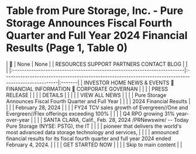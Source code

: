 # Table from Pure Storage, Inc. - Pure Storage Announces Fiscal Fourth Quarter and Full Year 2024 Financial Results (Page 1, Table 0)

|                                                                         | None                                                                                                 | None   |
| RESOURCES SUPPORT PARTNERS CONTACT BLOG                                  |                                                                                                      |        |
|:-------------------------------------------------------------------------|:-----------------------------------------------------------------------------------------------------|:-------|
| INVESTOR HOME NEWS & EVENTS  FINANCIAL INFORMATION  CORPORATE GOVERNAN |                                                                                                      |        |
| PRESS RELEASE                                                            |                                                                                                      |        |
| DETAILS                                                                  |                                                                                                      |        |
|                                                                          | VIEW ALL NEWS                                                                                        |        |
|                                                                          | Pure Storage Announces Fiscal Fourth Quarter and Full Year                                           |        |
|                                                                          | 2024 Financial Results                                                                               |        |
|                                                                          | February 28, 2024                                                                                    |        |
|                                                                          | FY24 TCV sales growth of Evergreen//One and Evergreen//Flex offerings exceeding 100%                 |        |
|                                                                          | Q4 RPO growing 31% year-over-year                                                                    |        |
|                                                                          | SANTA CLARA, Calif., Feb. 28, 2024 /PRNewswire/ -- Today Pure Storage (NYSE: PSTG), the IT           |        |
|                                                                          | pioneer that delivers the world's most advanced data storage technology and services,                |        |
|                                                                          | announced financial results for its fiscal fourth quarter and full year 2024 ended February 4, 2024. |        |
|                                                                          | GET STARTED NOW                                                                                      |        |
|                                                                          | Skip to main content                                                                                 |        |